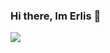 ### Hi there, Im Erlis 👋
<img src="https://drive.google.com/file/d/1CT6DHkt-SQSskoGw6zNIKDgTN4vBT_XK/view?usp=sharing">
<!--
**erlisrizqiyani/erlisrizqiyani** is a ✨ _special_ ✨ repository because its `README.md` (this file) appears on your GitHub profile.

Here are some ideas to get you started:

- 🔭 I’m currently working on ...
- 🌱 I’m currently learning ...
- 👯 I’m looking to collaborate on ...
- 🤔 I’m looking for help with ...
- 💬 Ask me about ...
- 📫 How to reach me: ...
- 😄 Pronouns: ...
- ⚡ Fun fact: ...
-->


